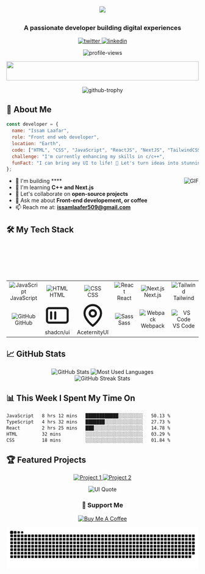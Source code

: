 <h1 align="center">
  <img src="https://readme-typing-svg.herokuapp.com/?lines=Hello,+There!+👋;This+is+Issam Laafar....;Nice+to+meet+you!&center=true&size=30">
</h1>

<h3 align="center">A passionate developer building digital experiences</h3>

<p align="center">
  <a href="https://x.com/issam_laafar" target="_blank">
    <img src="https://img.shields.io/twitter/follow/yourusername?logo=twitter&style=for-the-badge" alt="twitter" />
  </a>
  <a href="https://www.linkedin.com/in/laafar-issam-978767267/" target="_blank">
    <img src="https://img.shields.io/badge/LinkedIn-0077B5?style=for-the-badge&logo=linkedin&logoColor=white" alt="linkedin" />
  </a>
</p>

<!-- Profile views counter -->
<p align="center">
  <img src="https://komarev.com/ghpvc/?username=yourusername&label=Profile%20views&color=0e75b6&style=flat" alt="profile-views">
</p>

<!-- Wave animation -->
<img width="100%" height="50" src="https://i.imgur.com/dBaSKWF.gif" />

<p align="center">
  <img src="https://github-profile-trophy.vercel.app/?username=yourusername&theme=algolia&no-frame=true&row=1&&margin-w=20&no-bg=true" alt="github-trophy" />
</p>

## 🚀 About Me
```javascript
const developer = {
  name: "Issam Laafar",
  role: "Front end web developer",
  location: "Earth",
  code: ["HTML", "CSS", "JavaScript", "ReactJS", "NextJS", "TailwindCSS", "shadcn/ui", "AceternityUI"],
  challenge: "I'm currently enhancing my skills in c/c++",
  funFact: "I can bring any UI to life! 🚀 Let's turn ideas into stunning interfaces."
};
```

<img align="right" height="270px" alt="GIF" src="https://i.pinimg.com/originals/e4/26/70/e426702edf874b181aced1e2fa5c6cde.gif" />

- 🔭 I'm building ****
- 🌱 I'm learning **C++ and Next.js**
- 👯 Let's collaborate on **open-source projects**
- 💬 Ask me about **Front-end developement, or coffee**
- 📫 Reach me at: **issamlaafer509@gmail.com**

## 🛠️ My Tech Stack

<table align="center">
  <tr>
    <td align="center" width="96">
      <img src="https://techstack-generator.vercel.app/js-icon.svg" alt="JavaScript" width="65" height="65" />
      <br>JavaScript
    </td>
    <td align="center" width="96">
      <img src="https://cdn.jsdelivr.net/gh/devicons/devicon/icons/html5/html5-original.svg" alt="HTML" width="65" height="65" />
      <br>HTML
    </td>
    <td align="center" width="96">
      <img src="https://cdn.jsdelivr.net/gh/devicons/devicon/icons/css3/css3-original.svg" alt="CSS" width="65" height="65" />
      <br>CSS
    </td>
    <td align="center" width="96">
      <img src="https://techstack-generator.vercel.app/react-icon.svg" alt="React" width="65" height="65" />
      <br>React
    </td>
    <td align="center" width="96">
      <img src="https://cdn.jsdelivr.net/gh/devicons/devicon/icons/nextjs/nextjs-original.svg" alt="Next.js" width="65" height="65" />
      <br>Next.js
    </td>
    <td align="center" width="96">
      <img src="https://cdn.jsdelivr.net/gh/devicons/devicon/icons/tailwindcss/tailwindcss-plain.svg" alt="Tailwind" width="65" height="65" />
      <br>Tailwind
    </td>
  </tr>
  <tr>
    <td align="center" width="96">
      <img src="https://techstack-generator.vercel.app/github-icon.svg" alt="GitHub" width="65" height="65" />
      <br>GitHub
    </td>
    <td align="center" width="96">
      <svg xmlns="http://www.w3.org/2000/svg" width="65" height="65" viewBox="0 0 24 24" fill="none" stroke="currentColor" stroke-width="2" stroke-linecap="round" stroke-linejoin="round"><path d="M2 17V7a2 2 0 0 1 2-2h16a2 2 0 0 1 2 2v10a2 2 0 0 1-2 2H4a2 2 0 0 1-2-2Z"></path><path d="M6 9v6"></path><path d="M10 9v6"></path></svg>
      <br>shadcn/ui
    </td>
    <td align="center" width="96">
      <svg xmlns="http://www.w3.org/2000/svg" width="65" height="65" viewBox="0 0 24 24" fill="none" stroke="currentColor" stroke-width="2" stroke-linecap="round" stroke-linejoin="round"><path d="M20 10c0 6-8 12-8 12s-8-6-8-12a8 8 0 0 1 16 0Z"></path><circle cx="12" cy="10" r="3"></circle></svg>
      <br>AceternityUI
    </td>
    <td align="center" width="96">
      <img src="https://techstack-generator.vercel.app/sass-icon.svg" alt="Sass" width="65" height="65" />
      <br>Sass
    </td>
    <td align="center" width="96">
      <img src="https://techstack-generator.vercel.app/webpack-icon.svg" alt="Webpack" width="65" height="65" />
      <br>Webpack
    </td>
    <td align="center" width="96">
      <img src="https://cdn.jsdelivr.net/gh/devicons/devicon/icons/vscode/vscode-original.svg" alt="VS Code" width="65" height="65" />
      <br>VS Code
    </td>
  </tr>
</table>

## 📈 GitHub Stats

<div align="center">
  <img width="49%" height="195px" src="https://github-readme-stats.vercel.app/api?username=yourusername&show_icons=true&count_private=true&hide_border=true&title_color=00b3ff&icon_color=00b4ff&text_color=c9d1d9&bg_color=0d1117" alt="GitHub Stats" /> 
  <img width="41%" height="195px" src="https://github-readme-stats.vercel.app/api/top-langs/?username=yourusername&layout=compact&hide_border=true&title_color=00b3ff&text_color=00b4ff&bg_color=0d1117" alt="Most Used Languages" />
</div>

<div align="center">
  <img height="180em" src="https://github-readme-streak-stats.herokuapp.com/?user=yourusername&theme=blueberry_duo&hide_border=true&background=0D1117&stroke=0000" alt="GitHub Streak Stats" />
</div>

## 📊 This Week I Spent My Time On

<!--START_SECTION:waka-->
```text
JavaScript   8 hrs 12 mins   ████████████░░░░░░░░░   50.13 % 
TypeScript   4 hrs 32 mins   ███████░░░░░░░░░░░░░░   27.73 % 
React        2 hrs 25 mins   ███░░░░░░░░░░░░░░░░░░   14.78 % 
HTML         32 mins         ░░░░░░░░░░░░░░░░░░░░░   03.29 % 
CSS          18 mins         ░░░░░░░░░░░░░░░░░░░░░   01.84 % 
```
<!--END_SECTION:waka-->

## 🏆 Featured Projects

<p align="center">
  <a href="https://github.com/yourusername/project1">
    <img width="49%" src="https://github-readme-stats.vercel.app/api/pin/?username=yourusername&repo=project1&theme=react&bg_color=0D1117&hide_border=true" alt="Project 1" />
  </a>
  <a href="https://github.com/yourusername/project2">
    <img width="49%" src="https://github-readme-stats.vercel.app/api/pin/?username=yourusername&repo=project2&theme=react&bg_color=0D1117&hide_border=true" alt="Project 2" />
  </a>
</p>



<div align="center">
  <img src="https://quotes-github-readme.vercel.app/api?type=horizontal&theme=tokyonight&quote=The best UI is the one you don't notice." alt="UI Quote"/>
</div>

<h3 align="center">💖 Support Me</h3>
<p align="center">
  <a href="https://www.buymeacoffee.com/yourusername" target="_blank">
    <img src="https://cdn.buymeacoffee.com/buttons/v2/default-yellow.png" alt="Buy Me A Coffee" height="50px">
  </a>
</p>

<div align="center">
  <img src="https://raw.githubusercontent.com/platane/snk/output/github-contribution-grid-snake-dark.svg" alt="GitHub Contribution Snake" />
</div>
